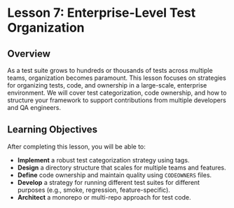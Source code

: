 # Lesson 7: Enterprise-Level Test Organization

## Overview

As a test suite grows to hundreds or thousands of tests across multiple teams, organization becomes paramount. This lesson focuses on strategies for organizing tests, code, and ownership in a large-scale, enterprise environment. We will cover test categorization, code ownership, and how to structure your framework to support contributions from multiple developers and QA engineers.

## Learning Objectives

After completing this lesson, you will be able to:

- **Implement** a robust test categorization strategy using tags.
- **Design** a directory structure that scales for multiple teams and features.
- **Define** code ownership and maintain quality using `CODEOWNERS` files.
- **Develop** a strategy for running different test suites for different purposes (e.g., smoke, regression, feature-specific).
- **Architect** a monorepo or multi-repo approach for test code.